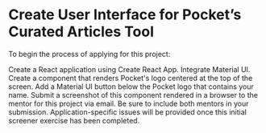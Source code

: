 # Create User Interface for Pocket’s Curated Articles Tool
To begin the process of applying for this project:

Create a React application using Create React App.
Integrate Material UI.
Create a component that renders Pocket's logo centered at the top of the screen. Add a Material UI button below the Pocket logo that contains your name.
Submit a screenshot of this component rendered in a browser to the mentor for this project via email. Be sure to include both mentors in your submission.
Application-specific issues will be provided once this initial screener exercise has been completed.
